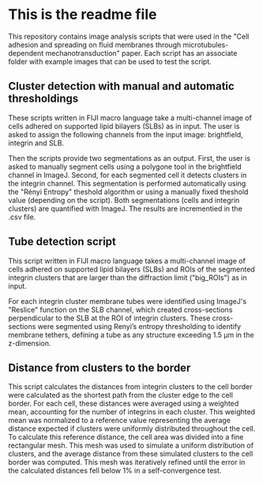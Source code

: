 # This is the readme file #

This repository contains image analysis scripts that were used in the "Cell adhesion and spreading on fluid membranes through microtubules-dependent mechanotransduction" paper. Each script has an associate folder with example images that can be used to test the script.

## Cluster detection with manual and automatic thresholdings ##

These scripts written in FIJI macro language take a multi-channel image of cells adhered on supported lipid bilayers (SLBs) as in input. 
The user is asked to assign the following channels from the input image: brightfield, integrin and SLB.

Then the scripts provide two segmentations as an output. 
First, the user is asked to manually segment cells using a polygone tool in the brightfield channel in ImageJ. 
Second, for each segmented cell it detects clusters in the integrin channel. 
This segmentation is performed automatically using the "Rényi Entropy" theshold algorithm or using a manually fixed theshold value (depending on the script). 
Both segmentations (cells and integrin clusters) are quantified with ImageJ. The results are incrementied in the .csv file.

## Tube detection script ##

This script written in FIJI macro language takes a multi-channel image of cells adhered on supported lipid bilayers (SLBs) and ROIs of the segmented integrin clusters
that are larger than the diffraction limit ("big_ROIs") as in input. 

For each integrin cluster membrane tubes were identified using ImageJ's "Reslice" function on the SLB channel, which created cross-sections perpendicular to the SLB
at the ROI of integrin clusters. These cross-sections were segmented using Renyi’s entropy thresholding to identify membrane tethers, defining a tube as any structure
exceeding 1.5 µm in the z-dimension.

## Distance from clusters to the border ##

This script calculates the distances from integrin clusters to the cell border were calculated as the shortest path from the cluster edge to the cell border. 
For each cell, these distances were averaged using a weighted mean, accounting for the number of integrins in each cluster. 
This weighted mean was normalized to a reference value representing the average distance expected if clusters were uniformly distributed throughout the cell. 
To calculate this reference distance, the cell area was divided into a fine rectangular mesh. This mesh was used to simulate a uniform distribution of clusters, 
and the average distance from these simulated clusters to the cell border was computed. 
This mesh was iteratively refined until the error in the calculated distances fell below 1% in a self-convergence test.



